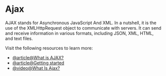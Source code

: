 # Ajax

AJAX stands for Asynchronous JavaScript And XML. In a nutshell, it is the use of the XMLHttpRequest object to communicate with servers. It can send and receive information in various formats, including JSON, XML, HTML, and text files.

Visit the following resources to learn more:

- [@article@What is AJAX?](https://www.w3schools.com/whatis/whatis_ajax.asp)
- [@article@Getting started](https://developer.mozilla.org/en-US/docs/Web/Guide/AJAX/Getting_Started)
- [@video@What Is Ajax?](https://www.youtube.com/watch?v=3l13qGLTgNw)
